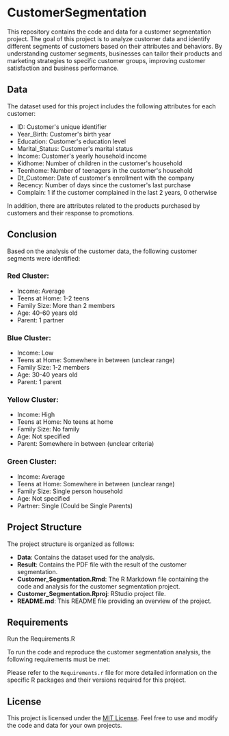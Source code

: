 # CustomerSegmentation

This repository contains the code and data for a customer segmentation project. The goal of this project is to analyze customer data and identify different segments of customers based on their attributes and behaviors. By understanding customer segments, businesses can tailor their products and marketing strategies to specific customer groups, improving customer satisfaction and business performance.

## Data

The dataset used for this project includes the following attributes for each customer:

- ID: Customer's unique identifier
- Year_Birth: Customer's birth year
- Education: Customer's education level
- Marital_Status: Customer's marital status
- Income: Customer's yearly household income
- Kidhome: Number of children in the customer's household
- Teenhome: Number of teenagers in the customer's household
- Dt_Customer: Date of customer's enrollment with the company
- Recency: Number of days since the customer's last purchase
- Complain: 1 if the customer complained in the last 2 years, 0 otherwise

In addition, there are attributes related to the products purchased by customers and their response to promotions.

## Conclusion

Based on the analysis of the customer data, the following customer segments were identified:

### Red Cluster:

- Income: Average
- Teens at Home: 1-2 teens
- Family Size: More than 2 members
- Age: 40-60 years old
- Parent: 1 partner

### Blue Cluster:

- Income: Low
- Teens at Home: Somewhere in between (unclear range)
- Family Size: 1-2 members
- Age: 30-40 years old
- Parent: 1 parent

### Yellow Cluster:

- Income: High
- Teens at Home: No teens at home
- Family Size: No family
- Age: Not specified
- Parent: Somewhere in between (unclear criteria)

### Green Cluster:

- Income: Average
- Teens at Home: Somewhere in between (unclear range)
- Family Size: Single person household
- Age: Not specified
- Partner: Single (Could be Single Parents)

## Project Structure

The project structure is organized as follows:

- **Data**: Contains the dataset used for the analysis.
- **Result**: Contains the PDF file with the result of the customer segmentation.
- **Customer_Segmentation.Rmd**: The R Markdown file containing the code and analysis for the customer segmentation project.
- **Customer_Segmentation.Rproj**: RStudio project file.
- **README.md**: This README file providing an overview of the project.

## Requirements

Run the Requirements.R

To run the code and reproduce the customer segmentation analysis, the following requirements must be met:

Please refer to the `Requirements.r` file for more detailed information on the specific R packages and their versions required for this project.

## License

This project is licensed under the [MIT License](LICENSE). Feel free to use and modify the code and data for your own projects.
